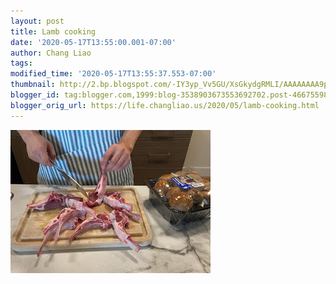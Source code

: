 ```yaml
---
layout: post
title: Lamb cooking
date: '2020-05-17T13:55:00.001-07:00'
author: Chang Liao
tags:
modified_time: '2020-05-17T13:55:37.553-07:00'
thumbnail: http://2.bp.blogspot.com/-IY3yp_Vv5GU/XsGkydgRMLI/AAAAAAAA9pI/XHw8_DLriYUF3ewbUVacz00QIoL1PMc0gCK4BGAYYCw/s72-c/IMG-0917-737582.JPG
blogger_id: tag:blogger.com,1999:blog-3538903673553692702.post-4667559842726760948
blogger_orig_url: https://life.changliao.us/2020/05/lamb-cooking.html
---
```


![Figure 1](https://github.com/changliao/life/blob/main/_figure/2020/lamb_cook.jpg?raw=true)